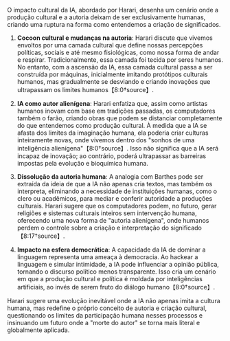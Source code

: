 O impacto cultural da IA, abordado por Harari, desenha um cenário onde a produção cultural e a autoria deixam de ser exclusivamente humanas, criando uma ruptura na forma como entendemos a criação de significados.

1. **Cocoon cultural e mudanças na autoria**: Harari discute que vivemos envoltos por uma camada cultural que define nossas percepções políticas, sociais e até mesmo fisiológicas, como nossa forma de andar e respirar. Tradicionalmente, essa camada foi tecida por seres humanos. No entanto, com a ascensão da IA, essa camada cultural passa a ser construída por máquinas, inicialmente imitando protótipos culturais humanos, mas gradualmente se desviando e criando inovações que ultrapassam os limites humanos【8:0†source】.

2. **IA como autor alienígena**: Harari enfatiza que, assim como artistas humanos inovam com base em tradições passadas, os computadores também o farão, criando obras que podem se distanciar completamente do que entendemos como produção cultural. À medida que a IA se afasta dos limites da imaginação humana, ela poderia criar culturas inteiramente novas, onde vivemos dentro dos "sonhos de uma inteligência alienígena"【8:0†source】. Isso não significa que a IA será incapaz de inovação; ao contrário, poderá ultrapassar as barreiras impostas pela evolução e bioquímica humana.

3. **Dissolução da autoria humana**: A analogia com Barthes pode ser extraída da ideia de que a IA não apenas cria textos, mas também os interpreta, eliminando a necessidade de instituições humanas, como o clero ou acadêmicos, para mediar e conferir autoridade a produções culturais. Harari sugere que os computadores podem, no futuro, gerar religiões e sistemas culturais inteiros sem intervenção humana, oferecendo uma nova forma de "autoria alienígena", onde humanos perdem o controle sobre a criação e interpretação do significado【8:17†source】.

4. **Impacto na esfera democrática**: A capacidade da IA de dominar a linguagem representa uma ameaça à democracia. Ao hackear a linguagem e simular intimidade, a IA pode influenciar a opinião pública, tornando o discurso político menos transparente. Isso cria um cenário em que a produção cultural e política é moldada por inteligências artificiais, ao invés de serem fruto do diálogo humano【8:0†source】.

Harari sugere uma evolução inevitável onde a IA não apenas imita a cultura humana, mas redefine o próprio conceito de autoria e criação cultural, questionando os limites da participação humana nesses processos e insinuando um futuro onde a "morte do autor" se torna mais literal e globalmente aplicada.